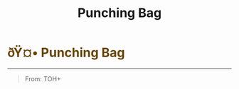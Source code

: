 ﻿---
lang: en-US
title: Punching Bag
prev: Jester
next: Seeker
---

# <font color="#684405">ðŸ¤• <b>Punching Bag</b></font> <Badge text="Evil" type="tip" vertical="middle"/>
---

> From: TOH+
